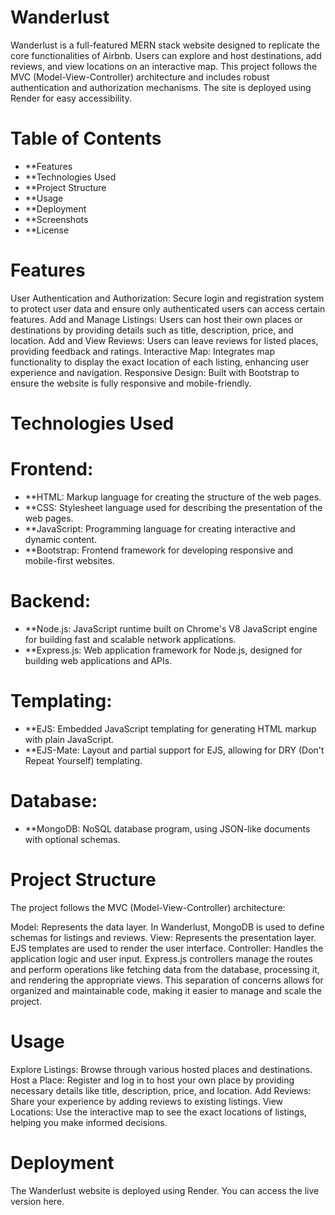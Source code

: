 # Wanderlust
Wanderlust is a full-featured MERN stack website designed to replicate the core functionalities of Airbnb. Users can explore and host destinations, add reviews, and view locations on an interactive map. This project follows the MVC (Model-View-Controller) architecture and includes robust authentication and authorization mechanisms. The site is deployed using Render for easy accessibility.

# Table of Contents
* **Features
* **Technologies Used
* **Project Structure
* **Usage
* **Deployment
* **Screenshots
* **License
  
# Features
User Authentication and Authorization: Secure login and registration system to protect user data and ensure only authenticated users can access certain features.
Add and Manage Listings: Users can host their own places or destinations by providing details such as title, description, price, and location.
Add and View Reviews: Users can leave reviews for listed places, providing feedback and ratings.
Interactive Map: Integrates map functionality to display the exact location of each listing, enhancing user experience and navigation.
Responsive Design: Built with Bootstrap to ensure the website is fully responsive and mobile-friendly.
# Technologies Used
# Frontend:
* **HTML: Markup language for creating the structure of the web pages.
* **CSS: Stylesheet language used for describing the presentation of the web pages.
* **JavaScript: Programming language for creating interactive and dynamic content.
* **Bootstrap: Frontend framework for developing responsive and mobile-first websites.
# Backend:
* **Node.js: JavaScript runtime built on Chrome's V8 JavaScript engine for building fast and scalable network applications.
* **Express.js: Web application framework for Node.js, designed for building web applications and APIs.
# Templating:
* **EJS: Embedded JavaScript templating for generating HTML markup with plain JavaScript.
* **EJS-Mate: Layout and partial support for EJS, allowing for DRY (Don't Repeat Yourself) templating.
# Database:
* **MongoDB: NoSQL database program, using JSON-like documents with optional schemas.
# Project Structure
The project follows the MVC (Model-View-Controller) architecture:

Model: Represents the data layer. In Wanderlust, MongoDB is used to define schemas for listings and reviews.
View: Represents the presentation layer. EJS templates are used to render the user interface.
Controller: Handles the application logic and user input. Express.js controllers manage the routes and perform operations like fetching data from the database, processing it, and rendering the appropriate views.
This separation of concerns allows for organized and maintainable code, making it easier to manage and scale the project.

# Usage
Explore Listings: Browse through various hosted places and destinations.
Host a Place: Register and log in to host your own place by providing necessary details like title, description, price, and location.
Add Reviews: Share your experience by adding reviews to existing listings.
View Locations: Use the interactive map to see the exact locations of listings, helping you make informed decisions.
# Deployment
The Wanderlust website is deployed using Render. You can access the live version here.
